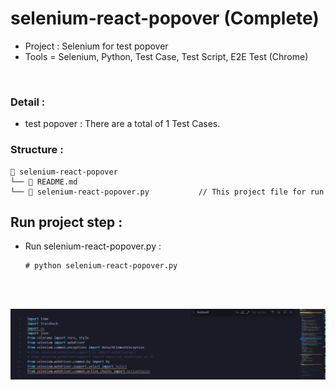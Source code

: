# selenium-react-popover (Complete)
- Project : Selenium for test popover
- Tools = Selenium, Python, Test Case, Test Script, E2E Test (Chrome)
</br>

### Detail : 
- test popover : There are a total of 1 Test Cases.

### Structure :
```
📁 selenium-react-popover
└── 📄 README.md
└── 📄 selenium-react-popover.py           // This project file for run
```

## Run project step : 
- Run selenium-react-popover.py :
    ```
    # python selenium-react-popover.py
    ```


 </br></br>

<img src="./img/selenium-2023-10-02 223257.png" width="900" hight="400"/>